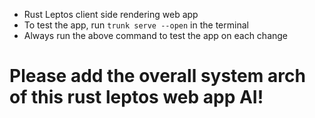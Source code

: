 - Rust Leptos client side rendering web app
- To test the app, run `trunk serve --open` in the terminal
- Always run the above command to test the app on each change
# Please add the overall system arch of this rust leptos web app AI!

